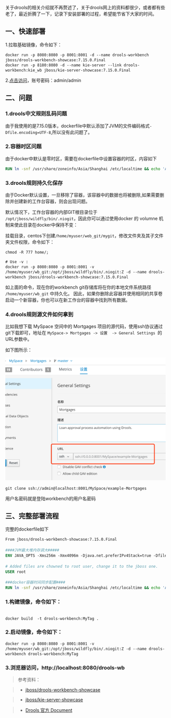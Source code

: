 


关于drools的相关介绍就不再赘述了，关于drools网上的资料都很少，或者都有些老了，最近折腾了一下，记录下安装部署的过程，希望能节省下大家的时间。
<!--more-->

## 一、快速部署
1.拉取基础镜像，命令如下：

  ```shell
  docker run -p 8080:8080 -p 8001:8001 -d --name drools-workbench jboss/drools-workbench-showcase:7.15.0.Final
  docker run -p 8180:8080 -d --name kie-server --link drools-workbench:kie_wb jboss/kie-server-showcase:7.15.0.Final
  ```
2.[点击访问](http://localhost:8080/drools-wb)，账号密码：admin/admin


## 二、问题

### 1.drools中文规则乱码问题

由于我使用的是7.15.0版本，dockerfile中默认添加了JVM的文件编码格式`-Dfile.encoding=UTF-8`,所以没有此问题了。

### 2.容器时区问题

由于docker中默认是零时区，需要在dockerfile中设置容器的时区，内容如下
```Dockerfile
RUN ln -snf /usr/share/zoneinfo/Asia/Shanghai /etc/localtime && echo 'Asia/Shanghai' > /etc/timezone
```

### 3.drools规则持久化保存

由于Docker默认设置，一旦移除了容器，该容器中的数据也将被删除,如果需要删除并创建新的工作台容器，则会出现问题。

默认情况下，工作台容器的内部GIT根目录位于 `/opt/jboss/wildfly/bin/.niogit`，因此你可以通过使用docker 的 volumne 机制来使此目录在docker中保持不变：

挂载目录，centos下创建`/home/myuser/web_git/mygit`，修改文件夹及其子文件夹文件权限，命令如下：

```shell
chmod -R 777 home/;
```
```shell
# Use -v :
docker run -p 8080:8080 -p 8001:8001 -v /home/myuser/wb_git:/opt/jboss/wildfly/bin/.niogit:Z -d --name drools-workbench jboss/drools-workbench-showcase:7.15.0.Final
```

如上面的命令，现在你的workbench git存储库将在你的本地文件系统路径 `/home/myuser/wb_git` 中持久化。 因此，如果你删除此容器并使用相同的共享卷启动一个新容器，你也可以在新工作台的容器中找到所有数据。

### 4.drools规则源文件如何拿到

比如我想下载 MySpace 空间中的 Mortgages 项目的源代码，使用ssh协议通过git下载即可，地址在 `MySpace-> Mortgages -> 设置  -> General Settings `的URL参数中。


如下图所示：

![drools-git-ssh](/img/drools-git-ssh.png)

```
git clone ssh://admin@localhost:8001/MySpace/example-Mortgages
```

用户名密码就是登陆workbench的用户名密码

## 三、完整部署流程

完整的dockerfile如下

```dockerfile
From jboss/drools-workbench-showcase:7.15.0.Final

####JVM最大堆内存调大#####
ENV JAVA_OPTS -Xms256m -Xmx4096m -Djava.net.preferIPv4Stack=true -Dfile.encoding=UTF-8

# Added files are chowned to root user, change it to the jboss one.
USER root

###docker容器时间同步配置####
RUN ln -snf /usr/share/zoneinfo/Asia/Shanghai /etc/localtime && echo 'Asia/Shanghai' > /etc/timezone

```

### 1.构建镜像，命令如下：
```shell

docker build  -t drools-workbench:MyTag .
```
### 2.启动镜像，命令如下：
```shell
docker run -p 8080:8080 -p 8001:8001 -v /home/myuser/wb_git:/opt/jboss/wildfly/bin/.niogit:Z -d --name drools-workbench drools-workbench:MyTag
```
### 3.浏览器访问，http://localhost:8080/drools-wb


>参考资料：

>   - [jboss/drools-workbench-showcase](https://hub.docker.com/r/jboss/drools-workbench-showcase)

>   - [jboss/kie-server-showcase](https://hub.docker.com/r/jboss/kie-server-showcase)

>   - [Drools 官方 Document](https://docs.jboss.org/drools/release/7.16.0.Final/drools-docs/html_single/index.html)